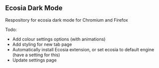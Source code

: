 <h2>Ecosia Dark Mode</h2>
<p>Respository for ecosia dark mode for Chromium and Firefox</p>

<p>Todo:</p>
<ul>
	<li>Add colour settings options (with animations)</li>
	<li>Add styling for new tab page</li>
	<li>Automatically install Ecosia extension, or set ecosia to default engine (have a setting for this)</li>
	<li>Update settings page</li>
</ul>
